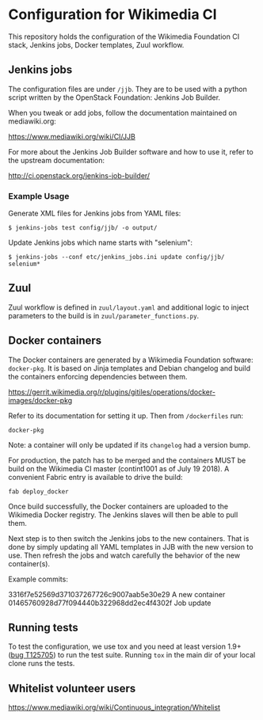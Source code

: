 # Configuration for Wikimedia CI

This repository holds the configuration of the Wikimedia Foundation CI stack,
Jenkins jobs, Docker templates, Zuul workflow.

## Jenkins jobs ##

The configuration files are under `/jjb`. They are to be used with a python
script written by the OpenStack Foundation: Jenkins Job Builder.

When you tweak or add jobs, follow the documentation maintained on mediawiki.org:

  https://www.mediawiki.org/wiki/CI/JJB

For more about the Jenkins Job Builder software and how to use it, refer to the upstream documentation:

  http://ci.openstack.org/jenkins-job-builder/

### Example Usage

Generate XML files for Jenkins jobs from YAML files:

    $ jenkins-jobs test config/jjb/ -o output/

Update Jenkins jobs which name starts with "selenium":

    $ jenkins-jobs --conf etc/jenkins_jobs.ini update config/jjb/ selenium*

## Zuul ##

Zuul workflow is defined in `zuul/layout.yaml` and additional logic to inject
parameters to the build is in `zuul/parameter_functions.py`.

## Docker containers ##

The Docker containers are generated by a Wikimedia Foundation software:
`docker-pkg`. It is based on Jinja templates and Debian changelog and build the
containers enforcing dependencies between them.

https://gerrit.wikimedia.org/r/plugins/gitiles/operations/docker-images/docker-pkg

Refer to its documentation for setting it up. Then from `/dockerfiles` run:

    docker-pkg

Note: a container will only be updated if its `changelog` had a version bump.

For production, the patch has to be merged and the containers MUST be build on
the Wikimedia CI master (contint1001 as of July 19 2018).  A convenient Fabric
entry is available to drive the build:

    fab deploy_docker

Once build successfully, the Docker containers are uploaded to the Wikimedia
Docker registry.  The Jenkins slaves will then be able to pull them.

Next step is to then switch the Jenkins jobs to the new containers. That is
done by simply updating all YAML templates in JJB with the new version to use. Then refresh the jobs and watch carefully the behavior of the new container(s).

Example commits:

  3316f7e52569d371037267726c9007aab5e30e29  A new container
  01465760928d77f094440b322968dd2ec4f4302f  Job update


## Running tests

To test the configuration, we use tox and you need at least version 1.9+ ([bug T125705](https://phabricator.wikimedia.org/T125705))
to run the test suite. Running `tox` in the main dir of your local clone runs the tests.

## Whitelist volunteer users

https://www.mediawiki.org/wiki/Continuous_integration/Whitelist
